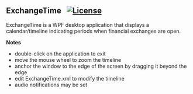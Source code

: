 ## ExchangeTime&nbsp;&nbsp; [![License](https://img.shields.io/badge/license-Apache%202.0-7755BB.svg)](https://opensource.org/licenses/Apache-2.0)

ExchangeTime is a WPF desktop application that displays a calendar/timeline indicating periods when financial exchanges are open.

**Notes**
- double-click on the application to exit
- move the mouse wheel to zoom the timeline
- anchor the window to the edge of the screen by dragging it beyond the edge
- edit ExchangeTime.xml to modify the timeline
- audio notifications may be set
